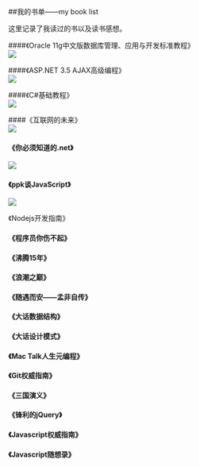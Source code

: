 ##我的书单——my book list

这里记录了我读过的书以及读书感想。

####《Oracle 11g中文版数据库管理、应用与开发标准教程》<br/>
![](http://img5.douban.com/lpic/s22777949.jpg)
<br/>

####《ASP.NET 3.5 AJAX高级编程》<br/>
![](http://img3.douban.com/lpic/s6106662.jpg)
<br/>

####《C#基础教程》<br/>
![](http://img3.douban.com/lpic/s4196243.jpg)
<br/>

####《互联网的未来》<br/>
![](http://img5.douban.com/lpic/s6276899.jpg)
<br/>

#### 《你必须知道的.net》 <br />
![](http://img5.douban.com/lpic/s9111288.jpg)
<br />

#### 《ppk谈JavaScript》
![](http://img5.douban.com/lpic/s2984236.jpg)
<br />

《Nodejs开发指南》

#### 《程序员你伤不起》 <br />

#### 《沸腾15年》 <br />

#### 《浪潮之巅》 <br />

#### 《随遇而安——孟非自传》 <br />

#### 《大话数据结构》 <br />

#### 《大话设计模式》 <br />

####  《Mac Talk人生元编程》<br />

####  《Git权威指南》<br />

####  《三国演义》 <br />

####  《锋利的jQuery》 <br />

####  《Javascript权威指南》

####  《Javascript随想录》
